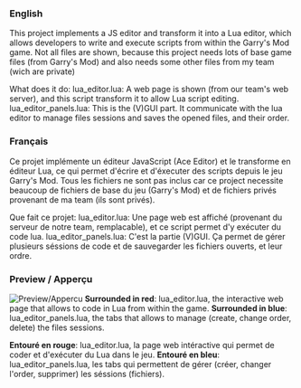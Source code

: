 ### English
This project implements a JS editor and transform it into a Lua editor, which allows developers to write and execute scripts from within the Garry's Mod game.
Not all files are shown, because this project needs lots of base game files (from Garry's Mod) and also needs some other files from my team (wich are private)

What does it do:
lua_editor.lua: A web page is shown (from our team's web server), and this script transform it to allow Lua script editing.
lua_editor_panels.lua: This is the (V)GUI part. It communicate with the lua editor to manage files sessions and saves the opened files, and their order.

### Français
Ce projet implémente un éditeur JavaScript (Ace Editor) et le transforme en éditeur Lua, ce qui permet d'écrire et d'éxecuter des scripts depuis le jeu Garry's Mod.
Tous les fichiers ne sont pas inclus car ce project necessite beaucoup de fichiers de base du jeu (Garry's Mod) et de fichiers privés provenant de ma team (ils sont privés).

Que fait ce projet:
lua_editor.lua: Une page web est affiché (provenant du serveur de notre team, remplacable), et ce script permet d'y exécuter du code lua.
lua_editor_panels.lua: C'est la partie (V)GUI. Ça permet de gérer plusieurs séssions de code et de sauvegarder les fichiers ouverts, et leur ordre.


### Preview / Apperçu

![Preview/Appercu](https://i.imgur.com/R5XaA0u.png)
**Surrounded in red**: lua_editor.lua, the interactive web page that allows to code in Lua from within the game.
**Surrounded in blue**: lua_editor_panels.lua, the tabs that allows to manage (create, change order, delete) the files sessions.


**Entouré en rouge**: lua_editor.lua, la page web intéractive qui permet de coder et d'exécuter du Lua dans le jeu.
**Entouré en bleu**: lua_editor_panels.lua, les tabs qui permettent de gérer (créer, changer l'order, supprimer) les séssions (fichiers).